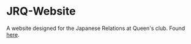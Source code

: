 # JRQ-Website

A website designed for the Japanese Relations at Queen's club. Found [here](https://jrqueens.herokuapp.com "JRQ's Homepage").
